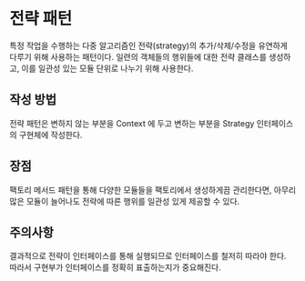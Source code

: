 # 전략 패턴

특정 작업을 수행하는 다중 알고리즘인 전략(strategy)의 추가/삭제/수정을 유연하게 다루기 위해 사용하는 패턴이다.
일련의 객체들의 행위들에 대한 전략 클래스를 생성하고, 이를 일관성 있는 모듈 단위로 나누기 위해 사용한다.  

## 작성 방법

전략 패턴은 변하지 않는 부분을 Context 에 두고 변하는 부분을 Strategy 인터페이스의 구현체에 작성한다.

## 장점

팩토리 메서드 패턴을 통해 다양한 모듈들을 팩토리에서 생성하게끔 관리한다면, 아무리 많은 모듈이 늘어나도 전략에 따른 행위를 일관성 있게 제공할 수 있다.

## 주의사항

결과적으로 전략이 인터페이스를 통해 실행되므로 인터페이스를 철저히 따라야 한다.  
따라서 구현부가 인터페이스를 정확히 표출하는지가 중요해진다.  
